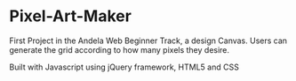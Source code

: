 # Pixel-Art-Maker
First Project in the Andela Web Beginner Track, a design Canvas. Users can generate the grid according to how many pixels they desire.

Built with Javascript using jQuery framework, HTML5 and CSS
